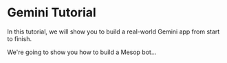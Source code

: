 # Gemini Tutorial

In this tutorial, we will show you to build a real-world Gemini app from start to finish.

We're going to show you how to build a Mesop bot...
